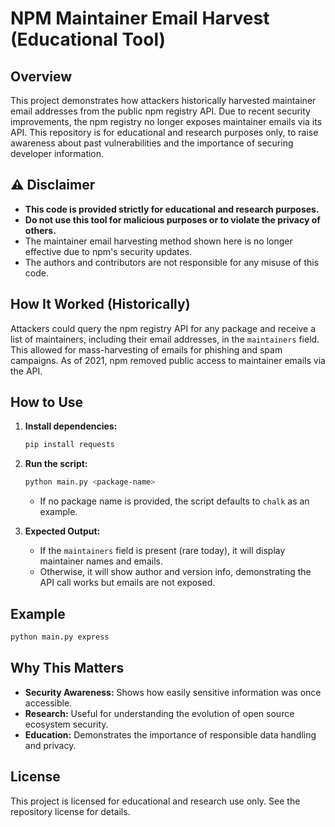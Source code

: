 # NPM Maintainer Email Harvest (Educational Tool)

## Overview

This project demonstrates how attackers historically harvested maintainer email addresses from the public npm registry API. Due to recent security improvements, the npm registry no longer exposes maintainer emails via its API. This repository is for educational and research purposes only, to raise awareness about past vulnerabilities and the importance of securing developer information.

## ⚠️ Disclaimer

- **This code is provided strictly for educational and research purposes.**
- **Do not use this tool for malicious purposes or to violate the privacy of others.**
- The maintainer email harvesting method shown here is no longer effective due to npm's security updates.
- The authors and contributors are not responsible for any misuse of this code.

## How It Worked (Historically)

Attackers could query the npm registry API for any package and receive a list of maintainers, including their email addresses, in the `maintainers` field. This allowed for mass-harvesting of emails for phishing and spam campaigns. As of 2021, npm removed public access to maintainer emails via the API.

## How to Use

1. **Install dependencies:**
   ```bash
   pip install requests
   ```
2. **Run the script:**
   ```bash
   python main.py <package-name>
   ```
   - If no package name is provided, the script defaults to `chalk` as an example.

3. **Expected Output:**
   - If the `maintainers` field is present (rare today), it will display maintainer names and emails.
   - Otherwise, it will show author and version info, demonstrating the API call works but emails are not exposed.

## Example

```bash
python main.py express
```

## Why This Matters

- **Security Awareness:** Shows how easily sensitive information was once accessible.
- **Research:** Useful for understanding the evolution of open source ecosystem security.
- **Education:** Demonstrates the importance of responsible data handling and privacy.


## License

This project is licensed for educational and research use only. See the repository license for details.
